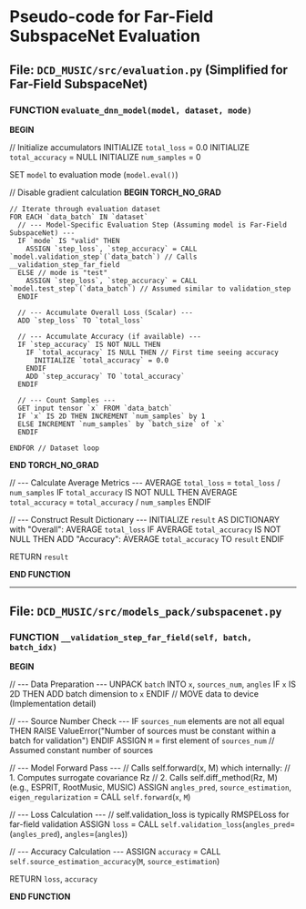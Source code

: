 # Pseudo-code for Far-Field SubspaceNet Evaluation

## File: `DCD_MUSIC/src/evaluation.py` (Simplified for Far-Field SubspaceNet)

### FUNCTION `evaluate_dnn_model(model, dataset, mode)`

**BEGIN**

  // Initialize accumulators
  INITIALIZE `total_loss` = 0.0
  INITIALIZE `total_accuracy` = NULL
  INITIALIZE `num_samples` = 0

  SET `model` to evaluation mode (`model.eval()`)

  // Disable gradient calculation
  **BEGIN TORCH_NO_GRAD**

    // Iterate through evaluation dataset
    FOR EACH `data_batch` IN `dataset`
      // --- Model-Specific Evaluation Step (Assuming model is Far-Field SubspaceNet) ---
      IF `mode` IS "valid" THEN
        ASSIGN `step_loss`, `step_accuracy` = CALL `model.validation_step`(`data_batch`) // Calls __validation_step_far_field
      ELSE // mode is "test"
        ASSIGN `step_loss`, `step_accuracy` = CALL `model.test_step`(`data_batch`) // Assumed similar to validation_step
      ENDIF

      // --- Accumulate Overall Loss (Scalar) ---
      ADD `step_loss` TO `total_loss`

      // --- Accumulate Accuracy (if available) ---
      IF `step_accuracy` IS NOT NULL THEN
        IF `total_accuracy` IS NULL THEN // First time seeing accuracy
          INITIALIZE `total_accuracy` = 0.0
        ENDIF
        ADD `step_accuracy` TO `total_accuracy`
      ENDIF

      // --- Count Samples ---
      GET input tensor `x` FROM `data_batch`
      IF `x` IS 2D THEN INCREMENT `num_samples` by 1
      ELSE INCREMENT `num_samples` by `batch_size` of `x`
      ENDIF

    ENDFOR // Dataset loop

  **END TORCH_NO_GRAD**

  // --- Calculate Average Metrics ---
  AVERAGE `total_loss` = `total_loss` / `num_samples`
  IF `total_accuracy` IS NOT NULL THEN
    AVERAGE `total_accuracy` = `total_accuracy` / `num_samples`
  ENDIF

  // --- Construct Result Dictionary ---
  INITIALIZE `result` AS DICTIONARY with "Overall": AVERAGE `total_loss`
  IF AVERAGE `total_accuracy` IS NOT NULL THEN
    ADD "Accuracy": AVERAGE `total_accuracy` TO `result`
  ENDIF

  RETURN `result`

**END FUNCTION**

---

## File: `DCD_MUSIC/src/models_pack/subspacenet.py`

### FUNCTION `__validation_step_far_field(self, batch, batch_idx)`

**BEGIN**

  // --- Data Preparation ---
  UNPACK `batch` INTO `x`, `sources_num`, `angles`
  IF `x` IS 2D THEN ADD batch dimension to `x` ENDIF
  // MOVE data to device (Implementation detail)

  // --- Source Number Check ---
  IF `sources_num` elements are not all equal THEN
    RAISE ValueError("Number of sources must be constant within a batch for validation")
  ENDIF
  ASSIGN `M` = first element of `sources_num` // Assumed constant number of sources

  // --- Model Forward Pass ---
  // Calls self.forward(x, M) which internally:
  // 1. Computes surrogate covariance Rz
  // 2. Calls self.diff_method(Rz, M) (e.g., ESPRIT, RootMusic, MUSIC)
  ASSIGN `angles_pred`, `source_estimation`, `eigen_regularization` = CALL `self.forward`(`x`, `M`)

  // --- Loss Calculation ---
  // self.validation_loss is typically RMSPELoss for far-field validation
  ASSIGN `loss` = CALL `self.validation_loss`(`angles_pred`=\(`angles_pred`), `angles`=\(`angles`))

  // --- Accuracy Calculation ---
  ASSIGN `accuracy` = CALL `self.source_estimation_accuracy`(`M`, `source_estimation`)

  RETURN `loss`, `accuracy`

**END FUNCTION** 